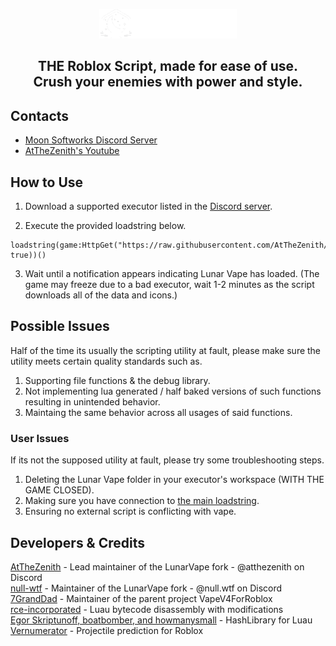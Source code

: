 <p align="center">
  <picture>
    <source media="(prefers-color-scheme: dark)" srcset="./Assets/README/Lunar Vape Logo Dark.png">
    <source media="(prefers-color-scheme: light)" srcset="./Assets/README/Lunar Vape Logo Light.png">
    <img alt="vape logo" src="./Assets/README/Lunar Vape Logo Dark.png">
  </picture>
</p>
<h2 align="center">
  THE Roblox Script, made for ease of use.
  <br/>
  Crush your enemies with power and style.
</h2>

## Contacts
- [Moon Softworks Discord Server](https://discord/dEKX9XnZwS)
- [AtTheZenith's Youtube](https://youtube.com/@AtTheZenith)

## How to Use

1. Download a supported executor listed in the  [Discord server](https://discord/dEKX9XnZwS).

2. Execute the provided loadstring below.
```luau
loadstring(game:HttpGet("https://raw.githubusercontent.com/AtTheZenith/LunarVape/main/Loader.lua", true))()
```

3. Wait until a notification appears indicating Lunar Vape has loaded.
(The game may freeze due to a bad executor, wait 1-2 minutes as the script downloads all of the data and icons.)

## Possible Issues
Half of the time its usually the scripting utility at fault, please make sure the utility meets certain quality standards such as.
1. Supporting file functions & the debug library.
2. Not implementing lua generated / half baked versions of such functions resulting in unintended behavior.
3. Maintaing the same behavior across all usages of said functions.

### User Issues
If its not the supposed utility at fault, please try some troubleshooting steps.
1. Deleting the Lunar Vape folder in your executor's workspace (WITH THE GAME CLOSED).
2. Making sure you have connection to [the main loadstring](https://raw.githubusercontent.com/AtTheZenith/LunarVape/main/Loader.lua).
3. Ensuring no external script is conflicting with vape.

## Developers & Credits
[AtTheZenith](https://github.com/AtTheZenith) - Lead maintainer of the LunarVape fork - @atthezenith on Discord
<br/>
[null-wtf](https://github.com/null-wtf) - Maintainer of the LunarVape fork - @null.wtf on Discord
<br/>
[7GrandDad](https://github.com/7GrandDadPGN) - Maintainer of the parent project VapeV4ForRoblox
<br/>
[rce-incorporated](https://github.com/rce-incorporated/Fiu) - Luau bytecode disassembly with modifications
<br/>
[Egor Skriptunoff, boatbomber, and howmanysmall](https://devforum.roblox.com/t/open-source-hashlib/416732/1) - HashLibrary for Luau
<br/>
[Vernumerator](https://devforum.roblox.com/t/predict-projectile-ballistics-including-gravity-and-motion/1842434) - Projectile prediction for Roblox
